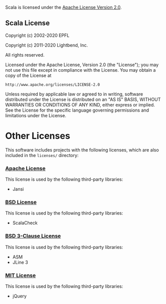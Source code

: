 Scala is licensed under the [Apache License Version 2.0](https://www.apache.org/licenses/LICENSE-2.0).

## Scala License

Copyright (c) 2002-2020 EPFL

Copyright (c) 2011-2020 Lightbend, Inc.

All rights reserved.

Licensed under the Apache License, Version 2.0 (the "License");
you may not use this file except in compliance with the License.
You may obtain a copy of the License at

    http://www.apache.org/licenses/LICENSE-2.0

Unless required by applicable law or agreed to in writing, software
distributed under the License is distributed on an "AS IS" BASIS,
WITHOUT WARRANTIES OR CONDITIONS OF ANY KIND, either express or implied.
See the License for the specific language governing permissions and
limitations under the License.

# Other Licenses

This software includes projects with the following licenses,
which are also included in the `licenses/` directory:

### [Apache License](http://www.apache.org/licenses/LICENSE-2.0.html)
This license is used by the following third-party libraries:

  * Jansi

### [BSD License](http://www.opensource.org/licenses/bsd-license.php)
This license is used by the following third-party libraries:

  * ScalaCheck

### [BSD 3-Clause License](http://opensource.org/licenses/BSD-3-Clause)
This license is used by the following third-party libraries:

  * ASM
  * JLine 3

### [MIT License](http://www.opensource.org/licenses/MIT)
This license is used by the following third-party libraries:

  * jQuery
